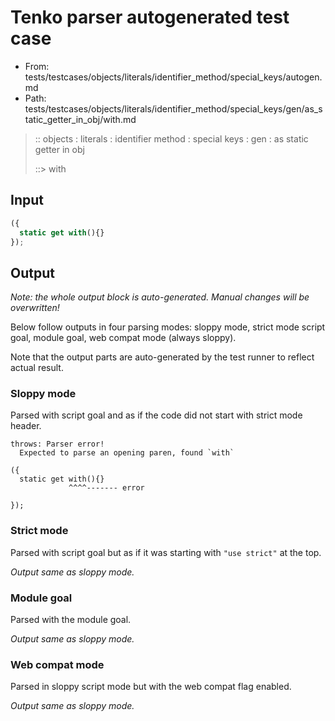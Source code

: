 # Tenko parser autogenerated test case

- From: tests/testcases/objects/literals/identifier_method/special_keys/autogen.md
- Path: tests/testcases/objects/literals/identifier_method/special_keys/gen/as_static_getter_in_obj/with.md

> :: objects : literals : identifier method : special keys : gen : as static getter in obj
>
> ::> with

## Input


`````js
({
  static get with(){}
});
`````

## Output

_Note: the whole output block is auto-generated. Manual changes will be overwritten!_

Below follow outputs in four parsing modes: sloppy mode, strict mode script goal, module goal, web compat mode (always sloppy).

Note that the output parts are auto-generated by the test runner to reflect actual result.

### Sloppy mode

Parsed with script goal and as if the code did not start with strict mode header.

`````
throws: Parser error!
  Expected to parse an opening paren, found `with`

({
  static get with(){}
             ^^^^------- error

});
`````

### Strict mode

Parsed with script goal but as if it was starting with `"use strict"` at the top.

_Output same as sloppy mode._

### Module goal

Parsed with the module goal.

_Output same as sloppy mode._

### Web compat mode

Parsed in sloppy script mode but with the web compat flag enabled.

_Output same as sloppy mode._
